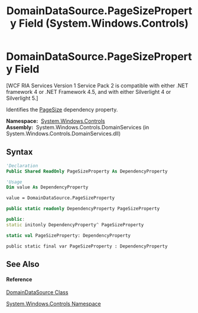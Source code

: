 ﻿---
title: DomainDataSource.PageSizeProperty Field (System.Windows.Controls)
TOCTitle: PageSizeProperty Field
ms:assetid: F:System.Windows.Controls.DomainDataSource.PageSizeProperty
ms:mtpsurl: https://msdn.microsoft.com/en-us/library/system.windows.controls.domaindatasource.pagesizeproperty(v=VS.91)
ms:contentKeyID: 27196043
ms.date: 01/27/2012
mtps_version: v=VS.91
f1_keywords:
- System.Windows.Controls.DomainDataSource.PageSizeProperty
dev_langs:
- CSharp
- JScript
- VB
- FSharp
- c++
api_location:
- System.Windows.Controls.DomainServices.dll
api_name:
- System.Windows.Controls.DomainDataSource.PageSizeProperty
api_type:
- Managed
topic_type:
- apiref
- kbSyntax
product_family_name: VS
ROBOTS: INDEX,FOLLOW
---

# DomainDataSource.PageSizeProperty Field

\[WCF RIA Services Version 1 Service Pack 2 is compatible with either .NET framework 4 or .NET Framework 4.5, and with either Silverlight 4 or Silverlight 5.\]

Identifies the [PageSize](ee707425\(v=vs.91\).md) dependency property.

**Namespace:**  [System.Windows.Controls](ms590941\(v=vs.91\).md)  
**Assembly:**  System.Windows.Controls.DomainServices (in System.Windows.Controls.DomainServices.dll)

## Syntax

``` vb
'Declaration
Public Shared ReadOnly PageSizeProperty As DependencyProperty
```

``` vb
'Usage
Dim value As DependencyProperty

value = DomainDataSource.PageSizeProperty
```

``` csharp
public static readonly DependencyProperty PageSizeProperty
```

``` c++
public:
static initonly DependencyProperty^ PageSizeProperty
```

``` fsharp
static val PageSizeProperty: DependencyProperty
```

``` jscript
public static final var PageSizeProperty : DependencyProperty
```

## See Also

#### Reference

[DomainDataSource Class](ee732901\(v=vs.91\).md)

[System.Windows.Controls Namespace](ms590941\(v=vs.91\).md)

